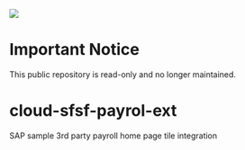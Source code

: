 ![](https://img.shields.io/badge/STATUS-NOT%20CURRENTLY%20MAINTAINED-red.svg?longCache=true&style=flat)

# Important Notice
This public repository is read-only and no longer maintained.

# cloud-sfsf-payrol-ext
SAP sample 3rd party payroll home page tile integration
